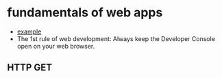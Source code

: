 # fundamentals of web apps

- [example]
- The 1st rule of web development: Always keep the Developer Console open on your web browser.

## HTTP GET




[example]: https://studies.cs.helsinki.fi/exampleapp
[HTTP]: https://developer.mozilla.org/en-US/docs/Web/HTTP
[GET]: https://developer.mozilla.org/en-US/docs/Web/HTTP/Methods/GET
[status code]: https://en.wikipedia.org/wiki/List_of_HTTP_status_codes